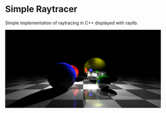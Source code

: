 # Simple Raytracer

Simple implementation of raytracing in C++ displayed with raylib.

![output](out.png)
